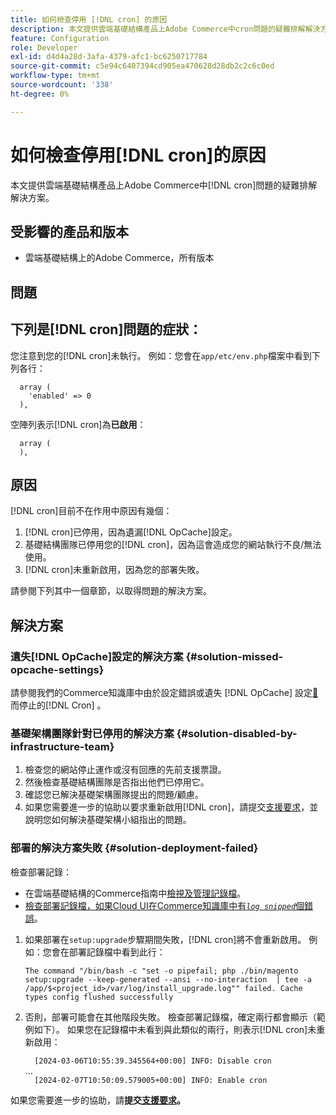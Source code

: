 ```yaml
---
title: 如何檢查停用 [!DNL cron] 的原因
description: 本文提供雲端基礎結構產品上Adobe Commerce中cron問題的疑難排解解決方案。
feature: Configuration
role: Developer
exl-id: d4d4a28d-3afa-4379-afc1-bc6250717784
source-git-commit: c5e94c6407394cd905ea470628d28db2c2c6c0ed
workflow-type: tm+mt
source-wordcount: '338'
ht-degree: 0%

---
```


# 如何檢查停用[!DNL cron]的原因

本文提供雲端基礎結構產品上Adobe Commerce中[!DNL cron]問題的疑難排解解決方案。

## 受影響的產品和版本

* 雲端基礎結構上的Adobe Commerce，所有版本

## 問題

## 下列是[!DNL cron]問題的症狀：

您注意到您的[!DNL cron]未執行。
例如：您會在`app/etc/env.php`檔案中看到下列各行：

```'cron' =>
  array (
    'enabled' => 0
  ),
```

空陣列表示[!DNL cron]為&#x200B;**已啟用**：

```'cron' =>
  array (
  ),
```

## 原因

[!DNL cron]目前不在作用中原因有幾個：

1. [!DNL cron]已停用，因為遺漏[!DNL OpCache]設定。
1. 基礎結構團隊已停用您的[!DNL cron]，因為這會造成您的網站執行不良/無法使用。
1. [!DNL cron]未重新啟用，因為您的部署失敗。

請參閱下列其中一個章節，以取得問題的解決方案。

## 解決方案

### 遺失[!DNL OpCache]設定的解決方案 {#solution-missed-opcache-settings}

請參閱我們的Commerce知識庫中由於設定錯誤或遺失 [!DNL OpCache] 設定[&#128279;](https://experienceleague.adobe.com/zh-hant/docs/commerce-knowledge-base/kb/troubleshooting/miscellaneous/crons-blocked-running-missing-opache-settings)而停止的[!DNL Cron] 。

### 基礎架構團隊針對已停用的解決方案 {#solution-disabled-by-infrastructure-team}

1. 檢查您的網站停止運作或沒有回應的先前支援票證。
1. 然後檢查基礎結構團隊是否指出他們已停用它。
1. 確認您已解決基礎架構團隊提出的問題/顧慮。
1. 如果您需要進一步的協助以要求重新啟用[!DNL cron]，請提交[支援要求](https://experienceleague.adobe.com/zh-hant/docs/commerce-knowledge-base/kb/help-center-guide/magento-help-center-user-guide#support-tickets)，並說明您如何解決基礎架構小組指出的問題。

### 部署的解決方案失敗 {#solution-deployment-failed}

檢查部署記錄：

* 在雲端基礎結構的Commerce指南中[檢視及管理記錄檔](https://experienceleague.adobe.com/zh-hant/docs/commerce-cloud-service/user-guide/develop/test/log-locations)。
* [檢查部署記錄檔，如果Cloud UI在Commerce知識庫中有&#x200B;*`log snipped`*&#x200B;個錯誤](https://experienceleague.adobe.com/zh-hant/docs/commerce-knowledge-base/kb/troubleshooting/miscellaneous/checking-deployment-log-if-the-cloud-ui-shows-log-snipped-error)。

1. 如果部署在`setup:upgrade`步驟期間失敗，[!DNL cron]將不會重新啟用。
例如：您會在部署記錄檔中看到此行：

   ```The command "/bin/bash -c "set -o pipefail; php ./bin/magento setup:upgrade --keep-generated --ansi --no-interaction  | tee -a /app/$<project_id>/var/log/install_upgrade.log"" failed. Cache types config flushed successfully```

1. 否則，部署可能會在其他階段失敗。 檢查部署記錄檔，確定兩行都會顯示（範例如下）。 如果您在記錄檔中未看到與此類似的兩行，則表示[!DNL cron]未重新啟用：

   ```  [2024-03-06T10:55:39.345564+00:00] INFO: Disable cron```<br>
...<br>
   ```  [2024-02-07T10:50:09.579005+00:00] INFO: Enable cron```

如果您需要進一步的協助，請&#x200B;**提交[支援要求](https://experienceleague.adobe.com/zh-hant/docs/commerce-knowledge-base/kb/help-center-guide/magento-help-center-user-guide#support-tickets)。**
